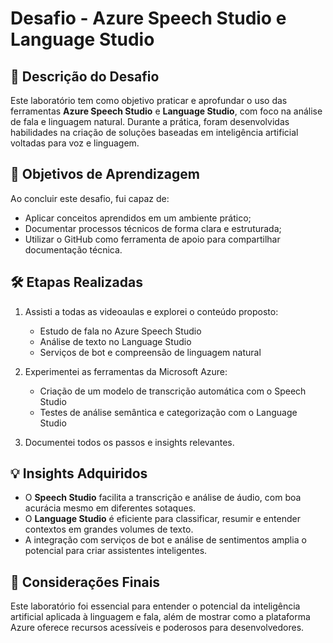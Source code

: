 # Desafio - Azure Speech Studio e Language Studio

## 🧠 Descrição do Desafio
Este laboratório tem como objetivo praticar e aprofundar o uso das ferramentas **Azure Speech Studio** e **Language Studio**, com foco na análise de fala e linguagem natural. Durante a prática, foram desenvolvidas habilidades na criação de soluções baseadas em inteligência artificial voltadas para voz e linguagem.

## 🎯 Objetivos de Aprendizagem
Ao concluir este desafio, fui capaz de:
- Aplicar conceitos aprendidos em um ambiente prático;
- Documentar processos técnicos de forma clara e estruturada;
- Utilizar o GitHub como ferramenta de apoio para compartilhar documentação técnica.

## 🛠️ Etapas Realizadas
1. Assisti a todas as videoaulas e explorei o conteúdo proposto:
   - Estudo de fala no Azure Speech Studio
   - Análise de texto no Language Studio
   - Serviços de bot e compreensão de linguagem natural

2. Experimentei as ferramentas da Microsoft Azure:
   - Criação de um modelo de transcrição automática com o Speech Studio
   - Testes de análise semântica e categorização com o Language Studio

3. Documentei todos os passos e insights relevantes.

## 💡 Insights Adquiridos
- O **Speech Studio** facilita a transcrição e análise de áudio, com boa acurácia mesmo em diferentes sotaques.
- O **Language Studio** é eficiente para classificar, resumir e entender contextos em grandes volumes de texto.
- A integração com serviços de bot e análise de sentimentos amplia o potencial para criar assistentes inteligentes.


## 🚀 Considerações Finais
Este laboratório foi essencial para entender o potencial da inteligência artificial aplicada à linguagem e fala, além de mostrar como a plataforma Azure oferece recursos acessíveis e poderosos para desenvolvedores.
